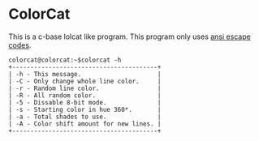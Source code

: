 # ColorCat
This is a c-base lolcat like program.
This program only uses [ansi escape codes](https://en.wikipedia.org/wiki/ANSI_escape_code).

```
colorcat@colorcat:~$colorcat -h
+----------------------------------------+
| -h - This message.                     |
| -C - Only change whole line color.     |
| -r - Random line color.                |
| -R - All random color.                 |
| -5 - Dissable 8-bit mode.              |
| -s - Starting color in hue 360*.       |
| -a - Total shades to use.              |
| -A - Color shift amount for new lines. |
+----------------------------------------+
```